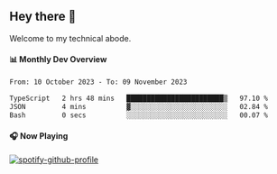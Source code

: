 ## Hey there 👋

Welcome to my technical abode.

#### 📊 Monthly Dev Overview
<!--START_SECTION:waka-->

```txt
From: 10 October 2023 - To: 09 November 2023

TypeScript   2 hrs 48 mins   ████████████████████████▒   97.10 %
JSON         4 mins          ▓░░░░░░░░░░░░░░░░░░░░░░░░   02.84 %
Bash         0 secs          ░░░░░░░░░░░░░░░░░░░░░░░░░   00.07 %
```

<!--END_SECTION:waka-->

#### 🎧 Now Playing

[![spotify-github-profile](https://spotify-github-profile.vercel.app/api/view?uid=james2mid&cover_image=true&theme=natemoo-re)](https://open.spotify.com/user/james2mid?si=2b3baf2b09cb499e)
